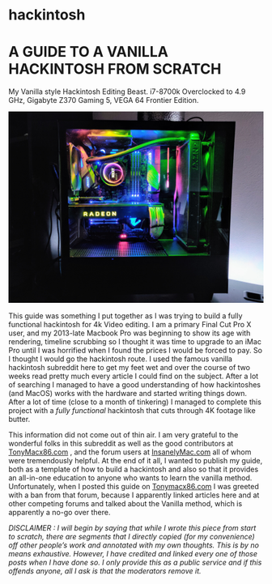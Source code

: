 # hackintosh
# A GUIDE TO A VANILLA HACKINTOSH FROM SCRATCH
My Vanilla style Hackintosh Editing Beast. i7-8700k Overclocked to 4.9 GHz, Gigabyte Z370 Gaming 5, VEGA 64 Frontier Edition.

![](Pictures/IMG_20190209_184557.jpg)
      

This guide was something I put together as I was trying to build a fully functional hackintosh for 4k Video editing. I am a primary Final Cut Pro X user, and my 2013-late Macbook Pro was beginning to show its age with rendering, timeline scrubbing so I thought it was time to upgrade to an iMac Pro until I was horrified when I found the prices I would be forced to pay.
So I thought I would go the hackintosh route. I used the famous vanilla hackintosh subreddit here to get my feet wet and over the course of two weeks read pretty much every article I could find on the subject. After a lot of searching I managed to have a good understanding of how hackintoshes (and MacOS) works with the hardware and started writing things down. After a lot of time (close to a month of tinkering) I managed to complete this project with a *fully functional* hackintosh that cuts through 4K footage like butter. 

This information did not come out of thin air. I am very grateful to the wonderful folks in this subreddit as well as the good contributors at  [TonyMacx86.com](https://tonymacx86.com/) , and the forum users at  [InsanelyMac.com](https://insanelymac.com/)  all of whom were tremendously helpful. At the end of it all, I wanted to publish my guide, both as a template of how to build a hackintosh and also so that it provides an all-in-one education to anyone who wants to learn the vanilla method. Unfortunately, when I posted this guide on  [Tonymacx86.com](https://tonymacx86.com/)  I was greeted with a ban from that forum, because I apparently linked articles here and at other competing forums and talked about the Vanilla method, which is apparently a no-go over there. 

*DISCLAIMER : I will begin by saying that while I wrote this piece from start to scratch, there are segments that I directly copied (for my convenience) off other people’s work and annotated with my own thoughts. This is by no means exhaustive. However, I have credited and linked every one of those posts when I have done so. I only provide this as a public service and if this offends anyone, all I ask is that the moderators remove it.*

      
